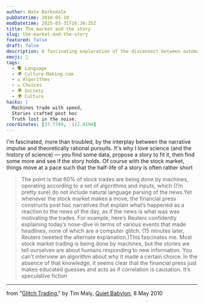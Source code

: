 ```yaml
---
author: Nate Barksdale
pubDatetime: 2010-05-10
modDatetime: 2025-03-31T16:30:35Z
title: The market and the story
slug: the-market-and-the-story
featured: false
draft: false
description: A fascinating exploration of the disconnect between automated trading algorithms and the narrative-driven explanations provided by the financial press.
emoji: 🤖
tags:
  - 🗣️ Language
  - 🌍 Culture-Making.com
  - ⚖️ Algorithms
  - ⚖️ Choices
  - 🌍 Society
  - 🌍 Culture
haiku: |
  Machines trade with speed,  
  Stories crafted post hoc  
  Truth lost in the noise.
coordinates: [37.7749, -122.4194]
---
```


I'm fascinated, more than troubled, by the interplay between the narrative impulse and theoretically rational pursuits. It's why I love science (and the history of science) — you find some data, propose a story to fit it, then find some more and see if the story holds. Of course with the stock market, things move at a pace such that the half-life of a story is often rather short

> The point is that 60% of stock trades are being done by machines, operating according to a set of algorithms and inputs, which (I’m pretty sure) do not include natural language parsing of the news.Yet whenever the stock market makes a move, the financial press constructs post hoc narratives that explain what’s happened as a reaction to the news of the day, as if the news is what was was motivating the trades. For example, here’s Reuters confidently explaining today’s nose-dive in terms of various events that made headlines, none of which are a computer glitch. (15 minutes later, Reuters tweeted the alternate explanation.)This fascinates me. Most stock market trading is being done by machines, but the stories we tell ourselves are about humans responding to new information. You can’t interview an algorithm about why it made a certain choice. In the absence of that knowledge, it seems clear that the financial press just makes educated guesses and acts as if correlation is causation. It’s speculative fiction

---

from "[Glitch Trading](<http://quietbabylon.com/2010/glitch-trading/?utm_source=feedburner&utm_medium=feed&utm_campaign=Feed:+QuietBabylon+(Quiet+Babylon)&utm_content=Google+Reader>)," by Tim Maly, [Quiet Babylon](<http://quietbabylon.com/2010/glitch-trading/?utm_source=feedburner&utm_medium=feed&utm_campaign=Feed:+QuietBabylon+(Quiet+Babylon)&utm_content=Google+Reader>), 8 May 2010
